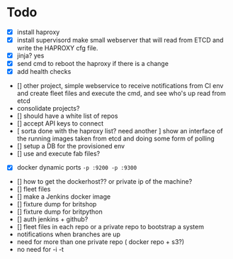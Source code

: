 # Todo
 - [x] install haproxy
 - [x] install supervisord
make small webserver that will read from ETCD and write the HAPROXY cfg file.
 - [x] jinja? yes
 - [x] send cmd to reboot the haproxy if there is a change
 - [x] add health checks

 - [] other project, simple webservice to receive notifications from CI env and create fleet files  and execute the cmd, and see who's up read from etcd
 - consolidate projects?
 - [] should have a white list of repos
 - [] accept API keys to connect
 - [ sorta done with the haproxy list? need another ] show an interface of the running images taken from etcd and  doing some form of polling
 - [] setup a DB for the provisioned env 
 - [] use and execute fab files?

 - [x] docker dynamic ports `-p :9200 -p :9300`
 - [] how to get the dockerhost?? or private ip of the machine?
 - [] fleet files
 - [] make a Jenkins docker image 
 - [] fixture dump for britshop 
 - [] fixture dump for britpython
 - [] auth jenkins + github?
 - [] fleet files in each repo or a private repo to bootstrap a system
 - notifications when branches are up
 - need for more than one private repo ( docker repo + s3?)
 - no need for -i -t 

 